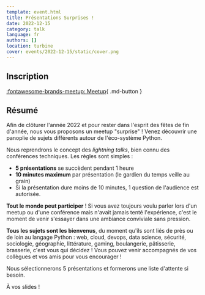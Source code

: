 ```yaml
---
template: event.html
title: Présentations Surprises !
date: 2022-12-15
category: talk
language: fr
authors: []
location: turbine
cover: events/2022-12-15/static/cover.png
---
```


## Inscription

<!-- TODO: update meetup event ID -->
[:fontawesome-brands-meetup: Meetup](https://www.meetup.com/fr-FR/groupe-dutilisateurs-python-grenoble/events/289757113/){ .md-button }

## Résumé

Afin de clôturer l'année 2022 et pour rester dans l'esprit des fêtes de fin d'année,
nous vous proposons un meetup "surprise" ! Venez découvrir une panoplie de sujets
différents autour de l'éco-système Python.

Nous reprendrons le concept des _lightning talks_, bien connu des conférences
techniques. Les règles sont simples :

- **5 présentations** se succèdent pendant 1 heure
- **10 minutes maximum** par présentation (le gardien du temps veille au grain)
- Si la présentation dure moins de 10 minutes, 1 question de l'audience est autorisée.

**Tout le monde peut participer** ! Si vous avez toujours voulu parler lors d'un meetup
ou d'une conférence mais n'avait jamais tenté l'expérience, c'est le moment de venir
s'essayer dans une ambiance conviviale sans pression.

**Tous les sujets sont les bienvenus**, du moment qu'ils sont liés de près ou de loin
au langage Python : web, cloud, devops, data science, sécurité, sociologie,
géographie, littérature, gaming, boulangerie, pâtisserie, brasserie, c'est vous qui décidez !
Vous pouvez venir accompagnés de vos collègues et vos amis pour vous encourager !

Nous sélectionnerons 5 présentations et formerons une liste d'attente si besoin.

À vos slides !
